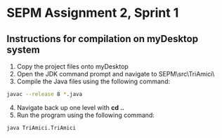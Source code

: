 # SEPM Assignment 2, Sprint 1

## Instructions for compilation on myDesktop system

1. Copy the project files onto myDesktop
2. Open the JDK command prompt and navigate to SEPM\src\TriAmici\
3. Compile the Java files using the following command:

``` bash
javac --release 8 *.java
```

4. Navigate back up one level with **cd ..**
5. Run the program using the following command:

``` bash
java TriAmici.TriAmici
```
